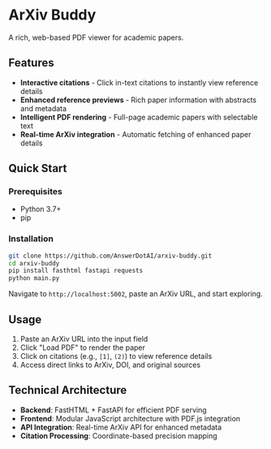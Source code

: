 # ArXiv Buddy

A rich, web-based PDF viewer for academic papers.

## Features

- **Interactive citations** - Click in-text citations to instantly view reference details
- **Enhanced reference previews** - Rich paper information with abstracts and metadata
- **Intelligent PDF rendering** - Full-page academic papers with selectable text
- **Real-time ArXiv integration** - Automatic fetching of enhanced paper details

## Quick Start

### Prerequisites
- Python 3.7+
- pip

### Installation

```bash
git clone https://github.com/AnswerDotAI/arxiv-buddy.git
cd arxiv-buddy
pip install fasthtml fastapi requests
python main.py
```

Navigate to `http://localhost:5002`, paste an ArXiv URL, and start exploring.

## Usage

1. Paste an ArXiv URL into the input field
2. Click "Load PDF" to render the paper
3. Click on citations (e.g., `[1]`, `(2)`) to view reference details
4. Access direct links to ArXiv, DOI, and original sources

## Technical Architecture

- **Backend**: FastHTML + FastAPI for efficient PDF serving
- **Frontend**: Modular JavaScript architecture with PDF.js integration
- **API Integration**: Real-time ArXiv API for enhanced metadata
- **Citation Processing**: Coordinate-based precision mapping
